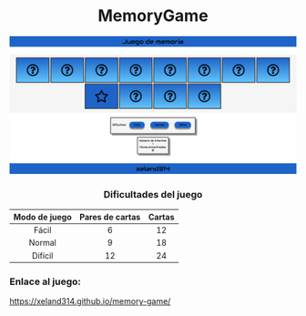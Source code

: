 <center> 

# MemoryGame
![Memory game](/images/memory-game.png)

### Dificultades del juego

| Modo de juego | Pares de cartas | Cartas |
|:--:|:--:|:--:|
| Fácil     |  6 | 12 |
| Normal    |  9 | 18 |
| Difícil   | 12 | 24 |

</center>

### Enlace al juego:

https://xeland314.github.io/memory-game/